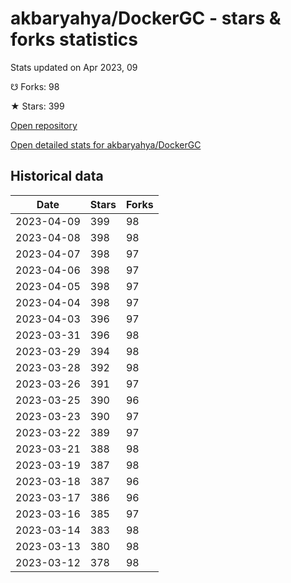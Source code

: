 # akbaryahya/DockerGC - stars & forks statistics

Stats updated on Apr 2023, 09

☋ Forks: 98

★ Stars: 399

[Open repository](https://github.com/akbaryahya/DockerGC)

[Open detailed stats for akbaryahya/DockerGC](https://reviewgithub.com/rep/akbaryahya/DockerGC)

## Historical data
| Date | Stars | Forks |
|------|-------|-------|
| 2023-04-09 | 399 | 98 | 
| 2023-04-08 | 398 | 98 | 
| 2023-04-07 | 398 | 97 | 
| 2023-04-06 | 398 | 97 | 
| 2023-04-05 | 398 | 97 | 
| 2023-04-04 | 398 | 97 | 
| 2023-04-03 | 396 | 97 | 
| 2023-03-31 | 396 | 98 | 
| 2023-03-29 | 394 | 98 | 
| 2023-03-28 | 392 | 98 | 
| 2023-03-26 | 391 | 97 | 
| 2023-03-25 | 390 | 96 | 
| 2023-03-23 | 390 | 97 | 
| 2023-03-22 | 389 | 97 | 
| 2023-03-21 | 388 | 98 | 
| 2023-03-19 | 387 | 98 | 
| 2023-03-18 | 387 | 96 | 
| 2023-03-17 | 386 | 96 | 
| 2023-03-16 | 385 | 97 | 
| 2023-03-14 | 383 | 98 | 
| 2023-03-13 | 380 | 98 | 
| 2023-03-12 | 378 | 98 | 

